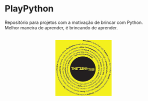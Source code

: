 # PlayPython
Repositório para projetos com a motivação de brincar com Python.  
Melhor maneira de aprender, é brincando de aprender.  

<br />
<div align="center">
   <img src="imagens/zenPython2.png" alt="zen" width="180" height="180">
</div>


